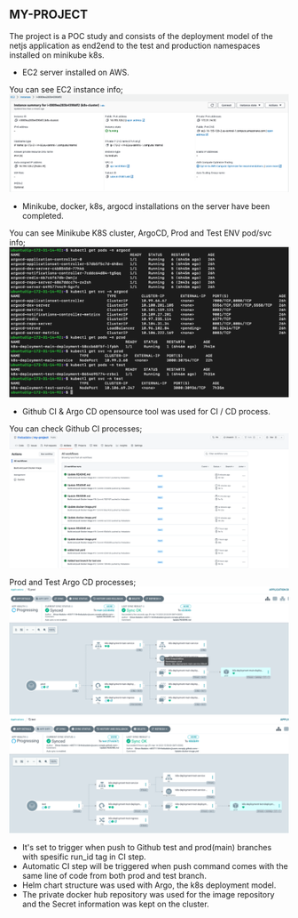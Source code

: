 MY-PROJECT
---------------------
The project is a POC study and consists of the deployment model of the netjs application as end2end to the test and production namespaces installed on minikube k8s.
- EC2 server installed on AWS.

You can see EC2 instance info;
![CIDR Range Tablo](img/ec2.png)

- Minikube, docker, k8s, argocd installations on the server have been completed.

You can see Minikube K8S cluster, ArgoCD, Prod and Test ENV pod/svc info;
![CIDR Range Tablo](img/k8s-argocd-prod-test-env.png)

- Github CI & Argo CD opensource tool was used for CI / CD process.

You can check Github CI processes;
![CIDR Range Tablo](img/github-actions.png)

Prod and Test Argo CD processes;
![CIDR Range Tablo](img/argocd-prod.png)
![CIDR Range Tablo](img/argocd-test.png)

- It's set to trigger when push to Github test and prod(main) branches with spesific run_id tag in CI step.
- Automatic CI step will be triggered when push command comes with the same line of code from both prod and test branch.
- Helm chart structure was used with Argo, the k8s deployment model.
- The private docker hub repository was used for the image repository and the Secret information was kept on the cluster.
